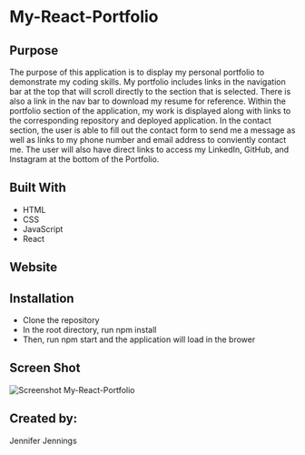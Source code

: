 # My-React-Portfolio

## Purpose
The purpose of this application is to display my personal portfolio to demonstrate my coding skills. My portfolio includes links in the navigation bar at the top that will scroll directly to the section that is selected. There is also a link in the nav bar to download my resume for reference. Within the portfolio section of the application, my work is displayed along with links to the corresponding repository and deployed application. In the contact section, the user is able to fill out the contact form to send me a message as well as links to my phone number and email address to conviently contact me. The user will also have direct links to access my LinkedIn, GitHub, and Instagram at the bottom of the Portfolio.

## Built With
* HTML
* CSS
* JavaScript
* React

## Website


## Installation
* Clone the repository
* In the root directory, run npm install
* Then, run npm start and the application will load in the brower

## Screen Shot
![Screenshot My-React-Portfolio](https://github.com/jen2ags/My-React-Portfolio/blob/main/src/assets/My-React-Portfolio%20screenshot.png)


## Created by:
Jennifer Jennings






